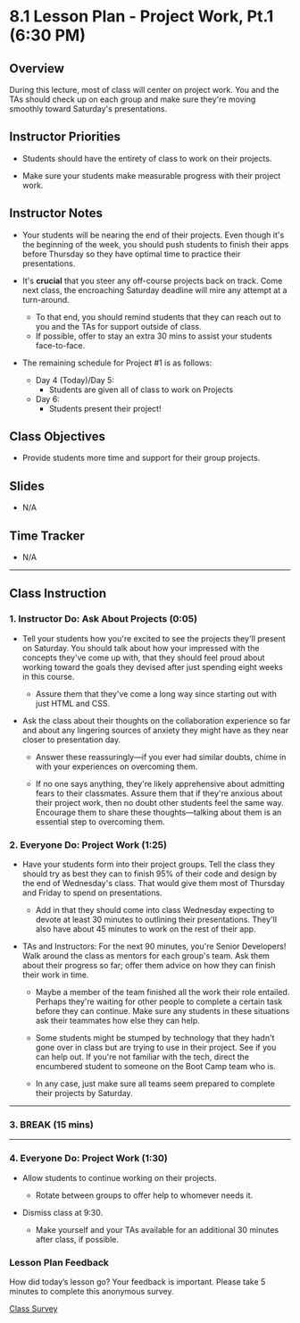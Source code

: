 # 8.1 Lesson Plan - Project Work, Pt.1 (6:30 PM)

## Overview

During this lecture, most of class will center on project work. You and the TAs should check up on each group and make sure they're moving smoothly toward Saturday's presentations. 

## Instructor Priorities

* Students should have the entirety of class to work on their projects.

* Make sure your students make measurable progress with their project work.

## Instructor Notes

* Your students will be nearing the end of their projects. Even though it's the beginning of the week, you should push students to finish their apps before Thursday so they have optimal time to practice their presentations.

* It's **crucial** that you steer any off-course projects back on track. Come next class, the encroaching Saturday deadline will mire any attempt at a turn-around.

  * To that end, you should remind students that they can reach out to you and the TAs for support outside of class.
  * If possible, offer to stay an extra 30 mins to assist your students face-to-face.

* The remaining schedule for Project #1 is as follows:
  * Day 4 (Today)/Day 5:
    * Students are given all of class to work on Projects
  * Day 6:
    * Students present their project!

## Class Objectives

* Provide students more time and support for their group projects.

## Slides

* N/A

## Time Tracker

* N/A

- - -

## Class Instruction

### 1. Instructor Do: Ask About Projects (0:05)

* Tell your students how you're excited to see the projects they'll present on Saturday. You should talk about how your impressed with the concepts they've come up with, that they should feel proud about working toward the goals they devised after just spending eight weeks in this course.

  * Assure them that they've come a long way since starting out with just HTML and CSS.

* Ask the class about their thoughts on the collaboration experience so far and about any lingering sources of anxiety they might have as they near closer to presentation day. 	
  
  * Answer these reassuringly—if you ever had similar doubts, chime in with your experiences on overcoming them.  
  
  * If no one says anything, they're likely apprehensive about admitting fears to their classmates. Assure them that if they're anxious about their project work, then no doubt other students feel the same way. Encourage them to share these thoughts—talking about them is an essential step to overcoming them.

### 2. Everyone Do: Project Work (1:25)

* Have your students form into their project groups. Tell the class they should try as best they can to finish 95% of their code and design by the end of Wednesday's class. That would give them most of Thursday and Friday to spend on presentations.

  * Add in that they should come into class Wednesday expecting to devote at least 30 minutes to outlining their presentations. They'll also have about 45 minutes to work on the rest of their app.

* TAs and Instructors: For the next 90 minutes, you're Senior Developers! Walk around the class as mentors for each group's team. Ask them about their progress so far; offer them advice on how they can finish their work in time.

  * Maybe a member of the team finished all the work their role entailed. Perhaps they're waiting for other people to complete a certain task before they can continue. Make sure any students in these situations ask their teammates how else they can help.

  * Some students might be stumped by technology that they hadn't gone over in class but are trying to use in their project. See if you can help out. If you're not familiar with the tech, direct the encumbered student to someone on the Boot Camp team who is.

  * In any case, just make sure all teams seem prepared to complete their projects by Saturday.

- - -

### 3. BREAK (15 mins)

- - -

### 4. Everyone Do: Project Work (1:30)

* Allow students to continue working on their projects.

  * Rotate between groups to offer help to whomever needs it.

* Dismiss class at 9:30.

  * Make yourself and your TAs available for an additional 30 minutes after class, if possible.


### Lesson Plan Feedback

How did today’s lesson go? Your feedback is important. Please take 5 minutes to complete this anonymous survey.

[Class Survey](https://forms.gle/nYLbt6NZUNJMJ1h38)
